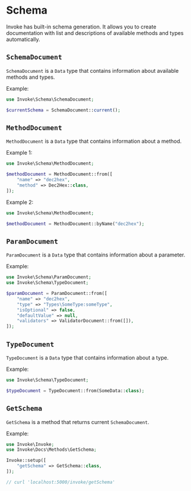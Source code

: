 # Schema

Invoke has built-in schema generation. It allows you to create documentation with list and descriptions of available
methods and types automatically.

## `SchemaDocument`

`SchemaDocument` is a `Data` type that contains information about available methods and types.

Example:

```php
use Invoke\Schema\SchemaDocument;

$currentSchema = SchemaDocument::current();
```

## `MethodDocument`

`MethodDocument` is a `Data` type that contains information about a method.

Example 1:

```php
use Invoke\Schema\MethodDocument;

$methodDocument = MethodDocument::from([
    "name" => "dec2hex",
    "method" => Dec2Hex::class,
]);
```

Example 2:

```php
use Invoke\Schema\MethodDocument;

$methodDocument = MethodDocument::byName("dec2hex");
```

## `ParamDocument`

`ParamDocument` is a `Data` type that contains information about a parameter.

Example:

```php
use Invoke\Schema\ParamDocument;
use Invoke\Schema\TypeDocument;

$paramDocument = ParamDocument::from([
    "name" => "dec2hex",
    "type" => "Types\SomeType:someType",
    "isOptional" => false,
    "defaultValue" => null,
    "validators" => ValidatorDocument::from([]),
]);
```

## `TypeDocument`

`TypeDocument` is a `Data` type that contains information about a type.

Example:

```php
use Invoke\Schema\TypeDocument;

$typeDocument = TypeDocument::from(SomeData::class);
```

## `GetSchema`

`GetSchema` is a method that returns current `SchemaDocument`.

Example:

```php
use Invoke\Invoke;
use Invoke\Docs\Methods\GetSchema;

Invoke::setup([
    "getSchema" => GetSchema::class,
]);

// curl 'localhost:5000/invoke/getSchema'
```
